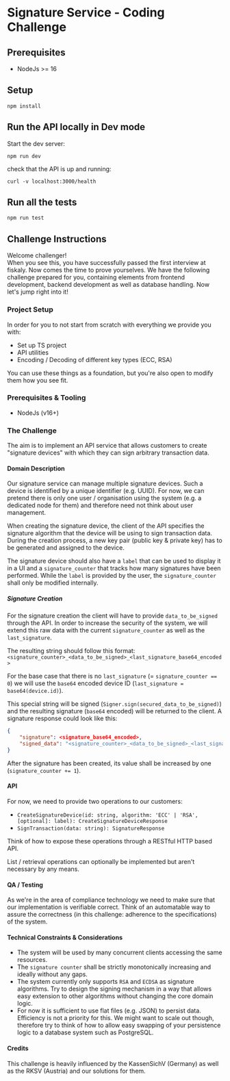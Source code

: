 # Signature Service - Coding Challenge

## Prerequisites

- NodeJs >= 16

## Setup

```
npm install
```

## Run the API locally in Dev mode

Start the dev server:

```
npm run dev
```

check that the API is up and running:

```
curl -v localhost:3000/health
```

## Run all the tests

```
npm run test
```

## Challenge Instructions

Welcome challenger!  
When you see this, you have successfully passed the first interview at fiskaly. Now
comes the time to prove yourselves. We have the following challenge prepared for you,
containing elements from frontend development, backend development as well as database
handling. Now let's jump right into it!

### Project Setup

In order for you to not start from scratch with everything we provide you with:

- Set up TS project
- API utilities
- Encoding / Decoding of different key types (ECC, RSA)

You can use these things as a foundation, but you're also open to modify them how you see fit.

### Prerequisites & Tooling

- NodeJs (v16+)

### The Challenge

The aim is to implement an API service that allows customers to create "signature devices" with which they can sign
arbitrary transaction data.

#### Domain Description

Our signature service can manage multiple signature devices. Such a device is identified by a unique identifier
(e.g. UUID). For now, we can pretend there is only one user / organisation using the system (e.g. a dedicated node
for them) and therefore need not think about user management.

When creating the signature device, the client of the API specifies the signature algorithm that the device will be
using to sign transaction data. During the creation process, a new key pair (public key & private key) has to be
generated and assigned to the device.

The signature device should also have a `label` that can be used to display it in a UI and a `signature_counter` that
tracks how many signatures have been performed. While the `label` is provided by the user, the `signature_counter` shall
only be modified internally.

##### Signature Creation

For the signature creation the client will have to provide `data_to_be_signed` through the API. In order to increase
the security of the system, we will extend this raw data with the current `signature_counter` as well as the `last_signature`.

The resulting string should follow this format: `<signature_counter>_<data_to_be_signed>_<last_signature_base64_encoded>`

For the base case that there is no `last_signature` (= `signature_counter == 0`) we will use the `base64` encoded
device ID (`last_signature = base64(device.id)`).

This special string will be signed (`Signer.sign(secured_data_to_be_signed)`) and the resulting signature
(`base64` encoded) will be returned to the client. A signature response could look like this:

```json
{
    "signature": <signature_base64_encoded>,
    "signed_data": "<signature_counter>_<data_to_be_signed>_<last_signature_base64_encoded>"
}
```

After the signature has been created, its value shall be increased by one (`signature_counter += 1`).

#### API

For now, we need to provide two operations to our customers:

- `CreateSignatureDevice(id: string, algorithm: 'ECC' | 'RSA', [optional]: label): CreateSignatureDeviceResponse`
- `SignTransaction(data: string): SignatureResponse`

Think of how to expose these operations through a RESTful HTTP based API.

List / retrieval operations can optionally be implemented but aren't necessary by any means.

#### QA / Testing

As we're in the area of compliance technology we need to make sure that our implementation is verifiable correct.
Think of an automatable way to assure the correctness (in this challenge: adherence to the specifications) of the system.

#### Technical Constraints & Considerations

- The system will be used by many concurrent clients accessing the same resources.
- The `signature counter` shall be strictly monotonically increasing and ideally without any gaps.
- The system currently only supports `RSA` and `ECDSA` as signature algorithms. Try to design the signing mechanism
  in a way that allows easy extension to other algorithms without changing the core domain logic.
- For now it is sufficient to use flat files (e.g. JSON) to persist data. Efficiency is not a priority for this. We
  might want to scale out though, therefore try to think of how to allow easy swapping of your persistence logic to a
  database system such as PostgreSQL.

#### Credits

This challenge is heavily influenced by the KassenSichV (Germany) as well as the RKSV (Austria) and our solutions for them.

